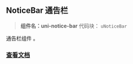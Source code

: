 

## NoticeBar 通告栏
> **组件名：uni-notice-bar**
> 代码块： `uNoticeBar`


通告栏组件 。

### [查看文档](https://uniapp.dcloud.io/component/uniui/uni-notice-bar)

